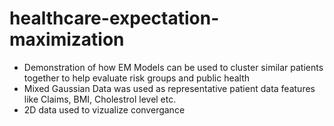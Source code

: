 # healthcare-expectation-maximization
* Demonstration of how EM Models can be used to cluster similar patients together to help evaluate risk groups and public health
* Mixed Gaussian Data was used as representative patient data features like Claims, BMI, Cholestrol level etc.
* 2D data used to vizualize convergance
